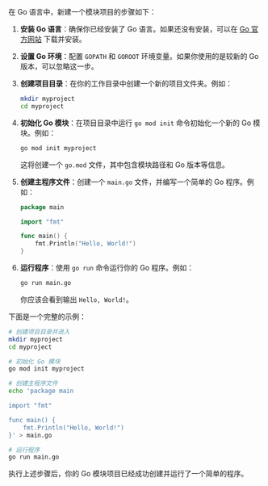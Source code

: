 在 Go 语言中，新建一个模块项目的步骤如下：

1. **安装 Go 语言**：确保你已经安装了 Go 语言。如果还没有安装，可以在 [Go 官方网站](https://golang.org/dl/) 下载并安装。

2. **设置 Go 环境**：配置 `GOPATH` 和 `GOROOT` 环境变量。如果你使用的是较新的 Go 版本，可以忽略这一步。

3. **创建项目目录**：在你的工作目录中创建一个新的项目文件夹。例如：

    ```bash
    mkdir myproject
    cd myproject
    ```

4. **初始化 Go 模块**：在项目目录中运行 `go mod init` 命令初始化一个新的 Go 模块。例如：

    ```bash
    go mod init myproject
    ```

    这将创建一个 `go.mod` 文件，其中包含模块路径和 Go 版本等信息。

5. **创建主程序文件**：创建一个 `main.go` 文件，并编写一个简单的 Go 程序。例如：

    ```go
    package main

    import "fmt"

    func main() {
        fmt.Println("Hello, World!")
    }
    ```

6. **运行程序**：使用 `go run` 命令运行你的 Go 程序。例如：

    ```bash
    go run main.go
    ```

    你应该会看到输出 `Hello, World!`。

下面是一个完整的示例：

```bash
# 创建项目目录并进入
mkdir myproject
cd myproject

# 初始化 Go 模块
go mod init myproject

# 创建主程序文件
echo 'package main

import "fmt"

func main() {
    fmt.Println("Hello, World!")
}' > main.go

# 运行程序
go run main.go
```

执行上述步骤后，你的 Go 模块项目已经成功创建并运行了一个简单的程序。